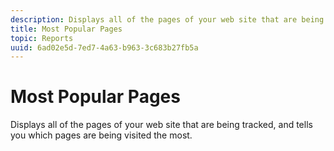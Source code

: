 ```yaml
---
description: Displays all of the pages of your web site that are being tracked, and tells you which pages are being visited the most.
title: Most Popular Pages
topic: Reports
uuid: 6ad02e5d-7ed7-4a63-b963-3c683b27fb5a
---
```


# Most Popular Pages

Displays all of the pages of your web site that are being tracked, and tells you which pages are being visited the most.

